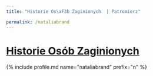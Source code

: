```yaml
---
title: "Historie Os\xF3b Zaginionych  | Patromierz"

permalink: /nataliabrand
---
```


# [Historie Osób Zaginionych ](https://patronite.pl/nataliabrand)

{% include profile.md name="nataliabrand" prefix="n" %}
